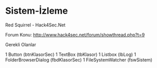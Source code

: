 # Sistem-İzleme
Red Squirrel - Hack4Sec.Net

Forum Konu: http://www.hack4sec.net/forum/showthread.php?t=9

Gerekli Olanlar

1 Button (btnKlasorSec)
1 TextBox (tbKlasor)
1 Listbox (lbLog)
1 FolderBrowserDialog (fbdKlasorSec)
1 FileSystemWatcher (fswSistem)
